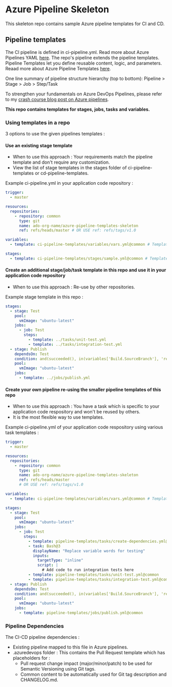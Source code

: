 
# Azure Pipeline Skeleton

This skeleton repo contains sample Azure pipeline templates for CI and CD.

## Pipeline templates

The CI pipeline is defined in ci-pipeline.yml. Read more about Azure Pipelines YAML [here](https://docs.microsoft.com/en-us/azure/devops/pipelines/yaml-schema?view=azure-devops&tabs=schema%2Cparameter-schema).
The repo's pipeline extends the pipeline templates.
Pipeline Templates let you define reusable content, logic, and parameters. Reaad more about Azure Pipeline Templates [here](https://docs.microsoft.com/en-us/azure/devops/pipelines/process/templates?view=azure-devops).

One line summary of pipeline structure hierarchy (top to bottom):
Pipeline > Stage > Job > Step/Task

To strengthen your fundamentals on Azure DevOps Pipelines, please refer to my [crash course blog post on Azure pipelines](http://abstraction.blog/2020/08/25/azure-pipelines-crash-course).

**This repo contains templates for stages, jobs, tasks and variables.**

### Using templates in a repo

3 options to use the given pipelines templates :

#### Use an existing stage template

- When to use this approach : Your requirements match the pipeline template and don't require any customization.
- View the list of stage templates in the stages folder of ci-pipeline-templates or cd-pipeline-templates.

Example ci-pipeline.yml in your application code repository :

```yml
trigger:
  - master

resources:
  repositories:
    - repository: common
      type: git
      name: ado-org-name/azure-pipeline-templates-skeleton
      ref: refs/heads/master # OR USE ref: refs/tags/v1.0

variables:
  - template: ci-pipeline-templates/variables/vars.yml@common # Template reference

stages:
  - template: ci-pipeline-templates/stages/sample.yml@common # Template reference

```

#### Create an additional stage/job/task template in this repo and use it in your application code repository
  
- When to use this approach : Re-use by other repositories.

Example stage template in this repo :

```yml
stages:
  - stage: Test
    pool:
      vmImage: "ubuntu-latest"
    jobs:
      - job: Test
        steps:
          - template: ../tasks/unit-test.yml
          - template: ../tasks/integration-test.yml
  - stage: Publish
    dependsOn: Test
    condition: and(succeeded(), in(variables['Build.SourceBranch'], 'refs/heads/master'))
    pool:
      vmImage: "ubuntu-latest"
    jobs:
      - template: ../jobs/publish.yml
```

#### Create your own pipeline re-using the smaller pipeline templates of this repo

- When to use this approach : You have a task which is specific to your application code respository and won't be reused by others.
- It is the most flexible way to use templates.

Example ci-pipeline.yml of your application code respository using various task templates :

```yml
trigger:
  - master

resources:
  repositories:
    - repository: common
      type: git
      name: ado-org-name/azure-pipeline-templates-skeleton
      ref: refs/heads/master
      # OR USE ref: refs/tags/v1.0

variables:
  - template: ci-pipeline-templates/variables/vars.yml@common # Template reference

stages:
  - stage: Test
    pool:
      vmImage: "ubuntu-latest"
    jobs:
      - job: Test
        steps:
          - template: pipeline-templates/tasks/create-dependencies.yml@common
          - task: Bash@3
            displayName: "Replace variable words for testing"
            inputs:
              targetType: "inline"
              script: |
                # Add code to run integration tests here
          - template: pipeline-templates/tasks/unit-test.yml@common
          - template: pipeline-templates/tasks/integration-test.yml@common
  - stage: Publish
    dependsOn: Test
    condition: and(succeeded(), in(variables['Build.SourceBranch'], 'refs/heads/master'))
    pool:
      vmImage: "ubuntu-latest"
    jobs:
      - template: pipeline-templates/jobs/publish.yml@common
```

### Pipeline Dependencies

The CI-CD pipeline dependencies :

- Existing pipeline mapped to this file in Azure pipelines.
- .azuredevops folder : This contains the Pull Request template which has placeholders for :
  - Pull request change impact (major/minor/patch) to be used for Semantic Versioning using Git tags.
  - Common content to be automatically used for Git tag description and CHANGELOG.md.
